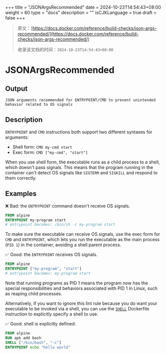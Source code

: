 +++
title = "JSONArgsRecommended"
date = 2024-10-23T14:54:43+08:00
weight = 60
type = "docs"
description = ""
isCJKLanguage = true
draft = false
+++

> 原文：[https://docs.docker.com/reference/build-checks/json-args-recommended/](https://docs.docker.com/reference/build-checks/json-args-recommended/)
>
> 收录该文档的时间：`2024-10-23T14:54:43+08:00`

# JSONArgsRecommended

## Output



```text
JSON arguments recommended for ENTRYPOINT/CMD to prevent unintended behavior related to OS signals
```

## Description

`ENTRYPOINT` and `CMD` instructions both support two different syntaxes for arguments:

- Shell form: `CMD my-cmd start`
- Exec form: `CMD ["my-cmd", "start"]`

When you use shell form, the executable runs as a child process to a shell, which doesn't pass signals. This means that the program running in the container can't detect OS signals like `SIGTERM` and `SIGKILL` and respond to them correctly.

## Examples

❌ Bad: the `ENTRYPOINT` command doesn't receive OS signals.



```dockerfile
FROM alpine
ENTRYPOINT my-program start
# entrypoint becomes: /bin/sh -c my-program start
```

To make sure the executable can receive OS signals, use the exec form for `CMD` and `ENTRYPOINT`, which lets you run the executable as the main process (`PID 1`) in the container, avoiding a shell parent process.

✅ Good: the `ENTRYPOINT` receives OS signals.



```dockerfile
FROM alpine
ENTRYPOINT ["my-program", "start"]
# entrypoint becomes: my-program start
```

Note that running programs as PID 1 means the program now has the special responsibilities and behaviors associated with PID 1 in Linux, such as reaping child processes.

Alternatively, if you want to ignore this lint rule because you do want your executable to be invoked via a shell, you can use the [`SHELL`](https://docs.docker.com/reference/dockerfile.md#shell) Dockerfile instruction to explicitly specify a shell to use.

✅ Good: shell is explicitly defined.



```dockerfile
FROM alpine
RUN apk add bash
SHELL ["/bin/bash", "-c"]
ENTRYPOINT echo "hello world"
```
